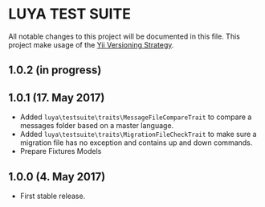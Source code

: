 LUYA TEST SUITE
===

All notable changes to this project will be documented in this file. This project make usage of the [Yii Versioning Strategy](https://github.com/yiisoft/yii2/blob/master/docs/internals/versions.md).

1.0.2 (in progress)
------------------

1.0.1 (17. May 2017)
-------------------

+ Added `luya\testsuite\traits\MessageFileCompareTrait` to compare a messages folder based on a master language.
+ Added `luya\testsuite\traits\MigrationFileCheckTrait` to make sure a migration file has no exception and contains up and down commands.
+ Prepare Fixtures Models

1.0.0 (4. May 2017)
----------------------

+ First stable release.
